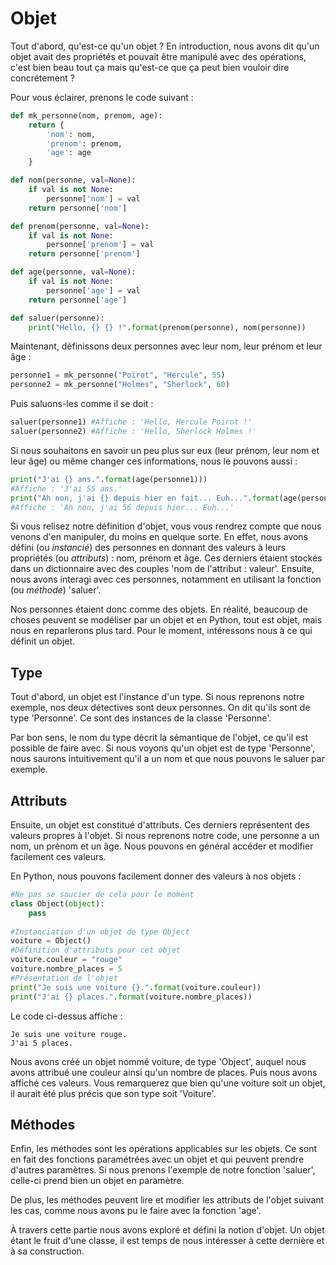 Objet
=================

Tout d'abord, qu'est-ce qu'un objet ? En introduction, nous avons dit qu'un objet avait des propriétés 
et pouvait être manipulé avec des opérations, c'est bien beau tout ça mais qu'est-ce que ça peut 
bien vouloir dire concrétement ?

Pour vous éclairer, prenons le code suivant :

```python
def mk_personne(nom, prenom, age):
    return {
        'nom': nom,
        'prenom': prenom,
        'age': age
    }

def nom(personne, val=None):
    if val is not None:
        personne['nom'] = val
    return personne['nom']

def prenom(personne, val=None):
    if val is not None:
        personne['prenom'] = val
    return personne['prenom']

def age(personne, val=None):
    if val is not None:
        personne['age'] = val
    return personne['age']

def saluer(personne):
    print("Hello, {} {} !".format(prenom(personne), nom(personne))
```

Maintenant, définissons deux personnes avec leur nom, leur prénom et leur âge :

```python
personne1 = mk_personne("Poirot", "Hercule", 55)
personne2 = mk_personne("Holmes", "Sherlock", 60)
```

Puis saluons-les comme il se doit :

```python
saluer(personne1) #Affiche : 'Hello, Hercule Poirot !'
saluer(personne2) #Affiche : 'Hello, Sherlock Holmes !'
```

Si nous souhaitons en savoir un peu plus sur eux (leur prénom, leur nom et leur âge) ou même
changer ces informations, nous le pouvons aussi :

```python
print("J'ai {} ans.".format(age(personne1)))
#Affiche : 'J'ai 55 ans.'
print("Ah non, j'ai {} depuis hier en fait... Euh...".format(age(personne1, 56)))
#Affiche : 'Ah non, j'ai 56 depuis hier... Euh...'
```

Si vous relisez notre définition d'objet, vous vous rendrez compte que nous venons d'en manipuler, du moins en quelque sorte.
En effet, nous avons défini (ou *instancié*) des personnes en donnant des valeurs à leurs propriétés (ou *attributs*) : nom, prénom et âge. 
Ces derniers étaient stockés dans un dictionnaire avec des couples 'nom de l'attribut : valeur'.
Ensuite, nous avons interagi avec ces personnes, notamment en utilisant la fonction (ou *méthode*) 'saluer'.

Nos personnes étaient donc comme des objets. En réalité, beaucoup de choses peuvent se modéliser par un objet et
en Python, tout est objet, mais nous en reparlerons plus tard. Pour le moment, intéressons nous à ce qui définit un objet.

## Type

Tout d'abord, un objet est l'instance d'un type. Si nous reprenons notre exemple, nos deux détectives sont deux personnes.
On dit qu'ils sont de type 'Personne'. Ce sont des instances de la classe 'Personne'.

Par bon sens, le nom du type décrit la sémantique de l'objet, ce qu'il est possible de faire avec. Si nous voyons qu'un objet est de type 'Personne', 
nous saurons intuitivement qu'il a un nom et que nous pouvons le saluer par exemple.

## Attributs

Ensuite, un objet est constitué d'attributs. Ces derniers représentent des valeurs propres à l'objet. Si nous reprenons notre code,
une personne a un nom, un prénom et un âge. Nous pouvons en général accéder et modifier facilement ces valeurs.

En Python, nous pouvons facilement donner des valeurs à nos objets :

```python
#Ne pas se soucier de cela pour le moment
class Object(object):
    pass
    
#Instanciation d'un objet de type Object
voiture = Object()
#Définition d'attributs pour cet objet
voiture.couleur = "rouge"
voiture.nombre_places = 5
#Présentation de l'objet
print("Je suis une voiture {}.".format(voiture.couleur))
print("J'ai {} places.".format(voiture.nombre_places))
```

Le code ci-dessus affiche : 

```text
Je suis une voiture rouge.
J'ai 5 places.
```

Nous avons créé un objet nommé voiture, de type 'Object', auquel nous avons attribué une couleur ainsi qu'un nombre de places. Puis nous avons affiché
ces valeurs. Vous remarquerez que bien qu'une voiture soit un objet, il aurait été plus précis que son type soit 'Voiture'.

## Méthodes

Enfin, les méthodes sont les opérations applicables sur les objets. Ce sont en fait des fonctions paramétrées avec un objet et qui peuvent
prendre d'autres paramètres. Si nous prenons l'exemple de notre fonction 'saluer', celle-ci prend bien un objet en paramètre.

De plus, les méthodes peuvent lire et modifier les attributs de l'objet suivant les cas, comme nous avons pu le faire avec la fonction 'age'.


À travers cette partie nous avons exploré et défini la notion d'objet. Un objet étant le fruit d'une classe, il est temps de
nous intéresser à cette dernière et à sa construction.


